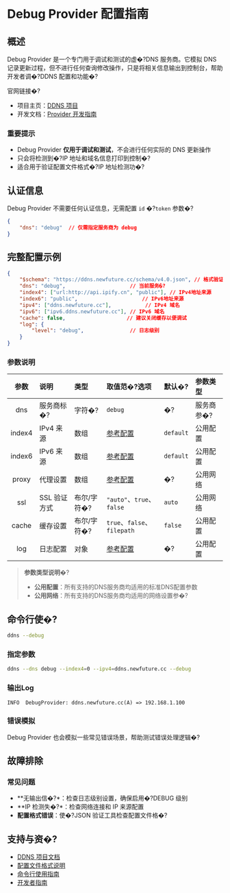 # Debug Provider 配置指南

## 概述

Debug Provider 是一个专门用于调试和测试的虚�?DNS 服务商。它模拟 DNS 记录更新过程，但不进行任何查询修改操作，只是将相关信息输出到控制台，帮助开发者调�?DDNS 配置和功能�?

官网链接�?

- 项目主页：[DDNS 项目](https://github.com/NewFuture/DDNS)
- 开发文档：[Provider 开发指南](../dev/provider.md)

### 重要提示

- Debug Provider **仅用于调试和测试**，不会进行任何实际的 DNS 更新操作
- 只会将检测到�?IP 地址和域名信息打印到控制�?
- 适合用于验证配置文件格式�?IP 地址检测功�?

## 认证信息

Debug Provider 不需要任何认证信息，无需配置 `id` �?`token` 参数�?

```json
{
    "dns": "debug"  // 仅需指定服务商为 debug
}
```

## 完整配置示例

```json
{
    "$schema": "https://ddns.newfuture.cc/schema/v4.0.json", // 格式验证
    "dns": "debug",                     // 当前服务�?
    "index4": ["url:http://api.ipify.cn", "public"], // IPv4地址来源
    "index6": "public",                     // IPv6地址来源
    "ipv4": ["ddns.newfuture.cc"],           // IPv4 域名
    "ipv6": ["ipv6.ddns.newfuture.cc"], // IPv6 域名
    "cache": false,                    // 建议关闭缓存以便调试
    "log": {
        "level": "debug",               // 日志级别
    }
}
```

### 参数说明

| 参数    | 说明         | 类型           | 取值范�?选项                       | 默认�?   | 参数类型   |
| :-----: | :----------- | :------------- | :--------------------------------- | :-------- | :--------- |
| dns     | 服务商标�?  | 字符�?        | `debug`                            | �?       | 服务商参�?|
| index4  | IPv4 来源     | 数组           | [参考配置](../config/json.md#ipv4-ipv6)  | `default` | 公用配置   |
| index6  | IPv6 来源     | 数组           | [参考配置](../config/json.md#ipv4-ipv6)   | `default` | 公用配置   |
| proxy   | 代理设置      | 数组           | [参考配置](../config/json.md#proxy)        | �?       | 公用网络   |
| ssl     | SSL 验证方式  | 布尔/字符�?   | `"auto"`、`true`、`false`            | `auto`    | 公用网络   |
| cache   | 缓存设置      | 布尔/字符�?   | `true`、`false`、`filepath`        | `false`   | 公用配置   |
| log     | 日志配置      | 对象           | [参考配置](../config/json.md#log)             | �?       | 公用配置   |

> **参数类型说明**�?
>
> - **公用配置**：所有支持的DNS服务商均适用的标准DNS配置参数  
> - **公用网络**：所有支持的DNS服务商均适用的网络设置参�?

## 命令行使�?

```sh
ddns --debug
```

### 指定参数

```sh
ddns --dns debug --index4=0 --ipv4=ddns.newfuture.cc --debug
```

### 输出Log

```log
INFO  DebugProvider: ddns.newfuture.cc(A) => 192.168.1.100
```

### 错误模拟

Debug Provider 也会模拟一些常见错误场景，帮助测试错误处理逻辑�?

## 故障排除

### 常见问题

- **无输出信�?*：检查日志级别设置，确保启用�?DEBUG 级别
- **IP 检测失�?*：检查网络连接和 IP 来源配置
- **配置格式错误**：使�?JSON 验证工具检查配置文件格�?

## 支持与资�?

- [DDNS 项目文档](../../README.md)
- [配置文件格式说明](../config/json.md)
- [命令行使用指南](../config/cli.md)
- [开发者指南](../dev/provider.md)
